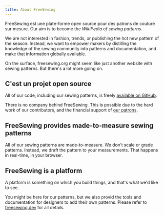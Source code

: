 ```yaml
---
title: About FreeSewing
---
```


FreeSewing est une plate-forme open source pour des patrons de couture sur mesure. Our aim is to become the *WikiPedia of sewing patterns*.

We are not interested in fashion, trends, or publishing the hot new pattern of the season. Instead, we want to empower makers by distilling the knowledge of the sewing community into patterns and documentation, and make that information globally available.

On the surface, freesewing.org might seem like just another website with sewing patterns. But there's a lot more going on.

## C'est un projet open source

All of our code, including our sewing patterns, is freely [available on GitHub](https://github.com/freesewing).

There is no company behind FreeSewing. This is possible due to the hard work of our contributors, and the financial support of [our patrons](/patrons).

## FreeSewing provides made-to-measure sewing patterns

All of our sewing patterns are made-to-measure. We don't scale or grade patterns. Instead, we draft the pattern to your measurements. That happens in real-time, in your browser.

## FreeSewing is a platform

A platform is something on which you build things, and that's what we'd like to see.

You might be here for our patterns, but we also provid the tools and documentation for designers to add their own patterns. Please refer to [freesewing.dev](https://freesewing.dev) for all details.